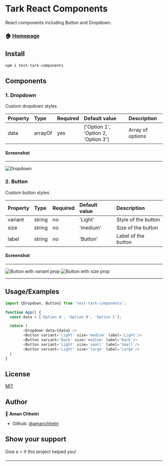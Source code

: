 
# Tark React Components

React components including Button and Dropdown.

### 🏠 [Homepage](https://github.com/amanchhetri/react-components)

## Install

```sh
npm i test-tark-components
```

## Components


### 1. Dropdown
Custom dropdown styles

Property | Type | Required | Default value | Description
:--- | :--- | :--- | :--- | :---
data|arrayOf|yes|['Option 1', 'Option 2, 'Option 3']| Array of options

#### Screenshot
-----

![Dropdown](https://i.imgur.com/tmfiBpY.png)

### 2. Button
Custom button styles

Property | Type | Required | Default value | Description
:--- | :--- | :--- | :--- | :---
variant|string|no|'Light'|Style of the button
size|string|no|'medium'| Size of the button
label|string|no|'Button'| Label of the button

#### Screenshot
-----

![Button with variant prop](https://i.imgur.com/LxKWor8.png)
![Button with size prop](https://i.imgur.com/DNptl68.png)


-----

## Usage/Examples

```javascript
import {Dropdown, Button} from 'test-tark-components';

function App() {
  const data = ['Option A', 'Option B', 'Option C'];

  return (
        <Dropdown data={data} />
        <Button variant='Light' size='medium' label='Light'/>
        <Button variant='Dark' size='medium' label='Dark'/>
        <Button variant='Light' size='small' label='Small'/>
        <Button variant='Light' size='large' label='Large'/>
  )
}
```


## License

[MIT](https://choosealicense.com/licenses/mit/)

## Author

👤 **Aman Chhetri**

* Github: [@amanchhetri](https://github.com/amanchhetri)

## Show your support

Give a ⭐️ if this project helped you!

***
